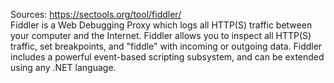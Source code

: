 Sources:
https://sectools.org/tool/fiddler/
\
Fiddler is a Web Debugging Proxy which logs all HTTP(S) traffic between your computer and the Internet. Fiddler allows you to inspect all HTTP(S) traffic, set breakpoints, and "fiddle" with incoming or outgoing data. Fiddler includes a powerful event-based scripting subsystem, and can be extended using any .NET language.

